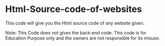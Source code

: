 # Html-Source-code-of-websites

This code will give you the Html source code of any website given. 

Note:
     This Code does not gives the back-end code.
     This code is for Education Purpose only and the owners are not responsible for its misuse. 
